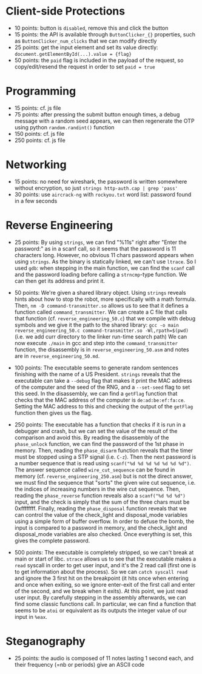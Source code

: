 
# Client-side Protections

- 10 points: button is `disabled`, remove this and click the button
- 15 points: the API is available through `ButtonClicker_{}` properties, such as `ButtonClicker_num_clicks` that we can modify directly
- 25 points: get the input element and set its value directly: `document.getElementById(...).value = {flag}`
- 50 points: the `paid` flag is included in the payload of the request, so copy/edit/resend the request in order to set `paid = true`


# Programming

- 15 points: cf. js file
- 75 points: after pressing the submit button enough times, a debug message with a random seed appears, we can then regenerate the OTP using python `random.randint()` function
- 150 points: cf. js file
- 250 points: cf. js file


# Networking

- 15 points: no need for wireshark, the password is written somewhere without encryption, so just `strings http-auth.cap | grep 'pass'`
- 30 points: use `aircrack-ng` with `rockyou.txt` word list: password found in a few seconds


# Reverse Engineering

- 25 points:
    By using `strings`, we can find "%11s" right after "Enter the password:" as in a scanf call, so it seems that the password is 11 characters long.
    However, no obvious 11 chars password appears when using `strings`.
    As the binary is statically linked, we can't use `ltrace`.
    So I used `gdb`: when stepping in the main function, we can find the `scanf` call and the password loading before calling a `strncmp`-type function.
    We can then get its address and print it.

- 50 points:
    We're given a shared library object. Using `strings` reveals hints about how to stop the robot, more specifically with a math formula.
    Then, `nm -D command-transmitter.so` allows us to see that it defines a function called `command_transmitter`.
    We can create a C file that calls that function (cf. `reverse_engineering_50.c`) that we compile with debug symbols and we give it the path to the shared library:
    `gcc -o main reverse_engineering_50.c command-transmitter.so -Wl,rpath=$(pwd)` (i.e. we add curr directory to the linker run-time search path)
    We can now execute `./main` in gcc and step into the `command_transmitter` function, the disassembly is in `reverse_engineering_50.asm` and notes are
    in `reverse_engineering_50.md`.

- 100 points:
    The executable seems to generate random sentences finishing with the name of a US President. `strings` reveals that the executable can take a `--debug` flag
    that makes it print the MAC address of the computer and the seed of the RNG, and a `--set-seed` flag to set this seed.
    In the disassembly, we can find a `getFlag` function that checks that the MAC address of the computer is `de:ad:be:ef:fa:ce`.
    Setting the MAC address to this and checking the output of the `getFlag` function then gives us the flag.

- 250 points:
    The executable has a function that checks if it is run in a debugger and crash, but we can set the value of the result of the comparison and avoid this.
    By reading the disassembly of the `phase_unlock` function, we can find the password of the 1st phase in memory.
    Then, reading the `phase_disarm` function reveals that the timer must be stopped using a STP signal (i.e. `C-z`).
    Then the next password is a number sequence that is read using `scanf("%d %d %d %d %d %d %d")`.
    The answer sequence called `wire_cut_sequence` can be found in memory (cf. `reverse_engineering_250.asm`) but is not the direct answer,
    we must find the sequence that "sorts" the given wire cut sequence, i.e. the indices of increasing numbers in the wire cut sequence.
    Then, reading the `phase_reverse` function reveals also a `scanf("%d %d %d")` input, and the check is simply that the sum of the three chars must be 0xffffffff.
    Finally, reading the `phase_disposal` function reveals that we can control the value of the check_light and disposal_mode variables using a simple form of
    buffer overflow. In order to defuse the bomb, the input is compared to a password in memory, and the check_light and disposal_mode variables are also checked.
    Once everything is set, this gives the complete password.

- 500 points:
    The executable is completely stripped, so we can't break at main or start of libc. `strace` allows us to see that the executable makes a `read` syscall in
    order to get user input, and it's the 2 read call (first one is to get information about the process).
    So we can `catch syscall read` and ignore the 3 first hit on the breakpoint (it hits once when entering and once when exiting, so we ignore enter-exit of
    the first call and enter of the second, and we break when it exits).
    At this point, we just read user input. By carefully stepping in the assembly afterwards, we can find some classic functions call.
    In particular, we can find a function that seems to be `atoi` or equivalent as its outputs the integer value of our input in `%eax`.


# Steganography

- 25 points: the audio is composed of 11 notes lasting 1 second each, and their frequency (=nb or periods) give an ASCII code
